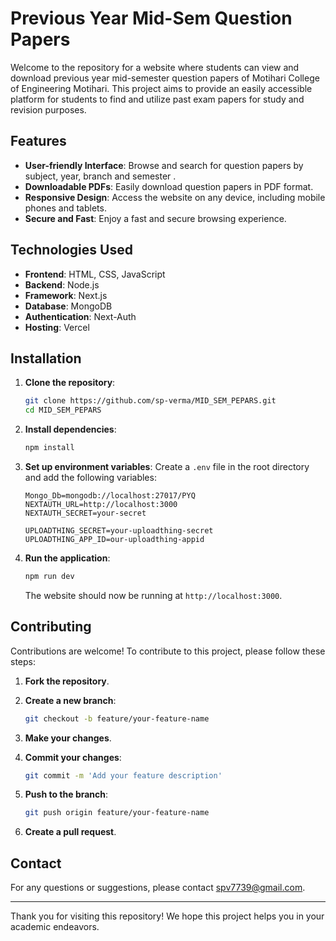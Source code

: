 # Previous Year Mid-Sem Question Papers

Welcome to the repository for a website where students can view and download previous year mid-semester question papers of Motihari College of Engineering Motihari. This project aims to provide an easily accessible platform for students to find and utilize past exam papers for study and revision purposes.

## Features

- **User-friendly Interface**: Browse and search for question papers by subject, year, branch and semester .
- **Downloadable PDFs**: Easily download question papers in PDF format.
- **Responsive Design**: Access the website on any device, including mobile phones and tablets.
- **Secure and Fast**: Enjoy a fast and secure browsing experience.

## Technologies Used

- **Frontend**: HTML, CSS, JavaScript
- **Backend**: Node.js
- **Framework**: Next.js
- **Database**: MongoDB
- **Authentication**: Next-Auth
- **Hosting**: Vercel

## Installation

1. **Clone the repository**:
    ```bash
    git clone https://github.com/sp-verma/MID_SEM_PEPARS.git
    cd MID_SEM_PEPARS
    ```

2. **Install dependencies**:
    ```bash
    npm install
    ```

3. **Set up environment variables**:
    Create a `.env` file in the root directory and add the following variables:
    ```
    Mongo_Db=mongodb://localhost:27017/PYQ
    NEXTAUTH_URL=http://localhost:3000
    NEXTAUTH_SECRET=your-secret

    UPLOADTHING_SECRET=your-uploadthing-secret
    UPLOADTHING_APP_ID=our-uploadthing-appid
    ```

4. **Run the application**:
    ```bash
    npm run dev
    ```

    The website should now be running at `http://localhost:3000`.

## Contributing

Contributions are welcome! To contribute to this project, please follow these steps:

1. **Fork the repository**.
2. **Create a new branch**:
    ```bash
    git checkout -b feature/your-feature-name
    ```

3. **Make your changes**.
4. **Commit your changes**:
    ```bash
    git commit -m 'Add your feature description'
    ```

5. **Push to the branch**:
    ```bash
    git push origin feature/your-feature-name
    ```

6. **Create a pull request**.

<!-- ## License

This project is licensed under the MIT License. See the [LICENSE](LICENSE) file for details. -->

## Contact

For any questions or suggestions, please contact [spv7739@gmail.com](mailto:spv7739@gmail.com).

---

Thank you for visiting this repository! We hope this project helps you in your academic endeavors.

